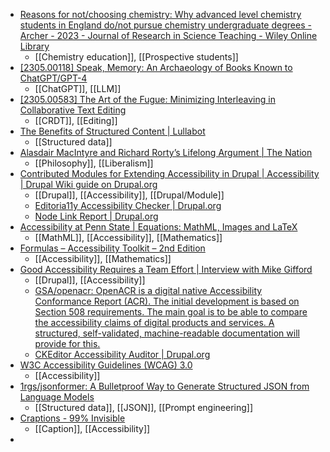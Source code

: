 - [Reasons for not/choosing chemistry: Why advanced level chemistry students in England do/not pursue chemistry undergraduate degrees - Archer - 2023 - Journal of Research in Science Teaching - Wiley Online Library](https://onlinelibrary.wiley.com/doi/10.1002/tea.21822)
	- [[Chemistry education]], [[Prospective students]]
- [[2305.00118] Speak, Memory: An Archaeology of Books Known to ChatGPT/GPT-4](https://arxiv.org/abs/2305.00118)
	- [[ChatGPT]], [[LLM]]
- [[2305.00583] The Art of the Fugue: Minimizing Interleaving in Collaborative Text Editing](https://arxiv.org/abs/2305.00583)
	- [[CRDT]], [[Editing]]
- [The Benefits of Structured Content | Lullabot](https://www.lullabot.com/articles/benefits-structured-content)
	- [[Structured data]]
- [Alasdair MacIntyre and Richard Rorty’s Lifelong Argument | The Nation](https://www.thenation.com/article/society/alasdair-macintyre-richard-rorty-liberalism/)
	- [[Philosophy]], [[Liberalism]]
- [Contributed Modules for Extending Accessibility in Drupal | Accessibility | Drupal Wiki guide on Drupal.org](https://www.drupal.org/docs/accessibility/contributed-modules-for-extending-accessibility-in-drupal)
	- [[Drupal]], [[Accessibility]], [[Drupal/Module]]
	- [Editoria11y Accessibility Checker | Drupal.org](https://www.drupal.org/project/editoria11y)
	- [Node Link Report | Drupal.org](https://www.drupal.org/project/node_link_report)
- [Accessibility at Penn State | Equations: MathML, Images and LaTeX](https://accessibility.psu.edu/math/equations/)
	- [[MathML]], [[Accessibility]], [[Mathematics]]
- [Formulas – Accessibility Toolkit – 2nd Edition](https://opentextbc.ca/accessibilitytoolkit/chapter/formulas/)
	- [[Accessibility]], [[Mathematics]]
- [Good Accessibility Requires a Team Effort | Interview with Mike Gifford](https://www.thedroptimes.com/30454/good-accessibility-requires-team-effort-interview-with-mike-gifford)
	- [[Drupal]], [[Accessibility]]
	- [GSA/openacr: OpenACR is a digital native Accessibility Conformance Report (ACR). The initial development is based on Section 508 requirements. The main goal is to be able to compare the accessibility claims of digital products and services. A structured, self-validated, machine-readable documentation will provide for this.](https://github.com/GSA/openacr)
	- [CKEditor Accessibility Auditor | Drupal.org](https://www.drupal.org/project/ckeditor_accessibility_auditor)
- [W3C Accessibility Guidelines (WCAG) 3.0](https://www.w3.org/TR/wcag-3.0/)
	- [[Accessibility]]
- [1rgs/jsonformer: A Bulletproof Way to Generate Structured JSON from Language Models](https://github.com/1rgs/jsonformer)
	- [[Structured data]], [[JSON]], [[Prompt engineering]]
- [Craptions - 99% Invisible](https://99percentinvisible.org/episode/craptions/)
	- [[Caption]], [[Accessibility]]
-